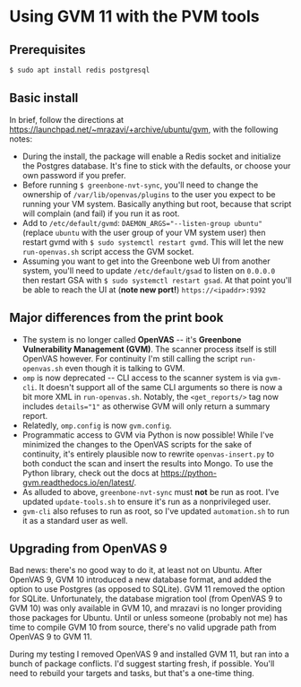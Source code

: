 # Using GVM 11 with the PVM tools

## Prerequisites

``` bash
$ sudo apt install redis postgresql
```

## Basic install

In brief, follow the directions at https://launchpad.net/~mrazavi/+archive/ubuntu/gvm, with the following notes:

* During the install, the package will enable a Redis socket and initialize the Postgres database. It's fine to stick with the defaults, or choose your own password if you prefer.
* Before running `$ greenbone-nvt-sync`, you'll need to change the ownership of `/var/lib/openvas/plugins` to the user you expect to be running your VM system. Basically anything but root, because that script will complain (and fail) if you run it as root.
* Add to `/etc/default/gvmd`: `DAEMON_ARGS="--listen-group ubuntu"` (replace `ubuntu` with the user group of your VM system user) then restart gvmd with `$ sudo systemctl restart gvmd`. This will let the new `run-openvas.sh` script access the GVM socket.
* Assuming you want to get into the Greenbone web UI from another system, you'll need to update `/etc/default/gsad` to listen on `0.0.0.0` then restart GSA with `$ sudo systemctl restart gsad`. At that point you'll be able to reach the UI at (**note new port!**) `https://<ipaddr>:9392`

## Major differences from the print book

* The system is no longer called **OpenVAS** -- it's **Greenbone Vulnerability Management (GVM)**. The scanner process itself is still OpenVAS however. For continuity I'm still calling the script `run-openvas.sh` even though it is talking to GVM.
* `omp` is now deprecated -- CLI access to the scanner system is via `gvm-cli`. It doesn't support all of the same CLI arguments so there is now a bit more XML in `run-openvas.sh`. Notably, the `<get_reports/>` tag now includes `details="1"` as otherwise GVM will only return a summary report.
* Relatedly, `omp.config` is now `gvm.config`.
* Programmatic access to GVM via Python is now possible! While I've minimized the changes to the OpenVAS scripts for the sake of continuity, it's entirely plausible now to rewrite `openvas-insert.py` to both conduct the scan and insert the results into Mongo. To use the Python library, check out the docs at https://python-gvm.readthedocs.io/en/latest/.
* As alluded to above, `greenbone-nvt-sync` must **not** be run as root. I've updated `update-tools.sh` to ensure it's run as a nonprivileged user.
* `gvm-cli` also refuses to run as root, so I've updated `automation.sh` to run it as a standard user as well.

## Upgrading from OpenVAS 9

Bad news: there's no good way to do it, at least not on Ubuntu. After OpenVAS 9, GVM 10 introduced a new database format, and added the option to use Postgres (as opposed to SQLite). GVM 11 removed the option for SQLite. Unfortunately, the database migration tool (from OpenVAS 9 to GVM 10) was only available in GVM 10, and mrazavi is no longer providing those packages for Ubuntu. Until or unless someone (probably not me) has time to compile GVM 10 from source, there's no valid upgrade path from OpenVAS 9 to GVM 11.

During my testing I removed OpenVAS 9 and installed GVM 11, but ran into a bunch of package conflicts. I'd suggest starting fresh, if possible. You'll need to rebuild your targets and tasks, but that's a one-time thing.
